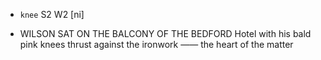 - `knee` S2 W2 [ni]



-  WILSON SAT ON THE BALCONY OF THE BEDFORD Hotel with his bald pink knees thrust against the ironwork —— the heart of the matter